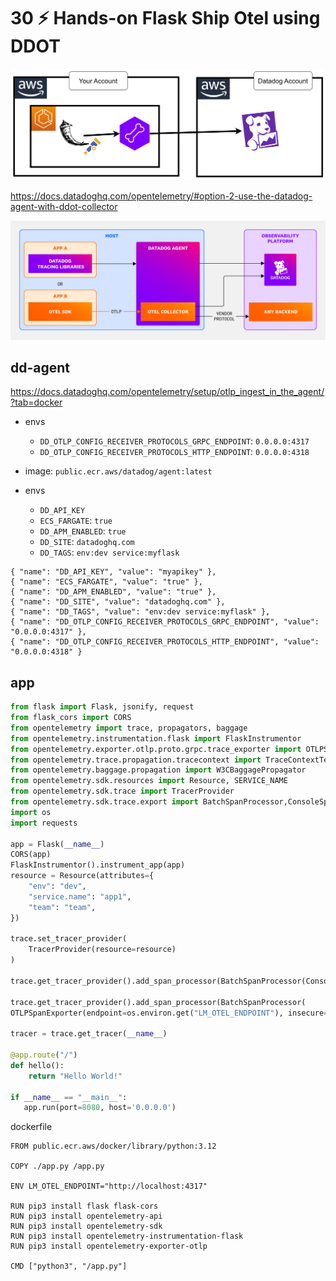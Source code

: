 # 30 ⚡ Hands-on Flask Ship Otel using DDOT

![](../imgs/c13a7e4dfd214d7a9fb9ab0baddd72d2.png)

https://docs.datadoghq.com/opentelemetry/#option-2-use-the-datadog-agent-with-ddot-collector

![](../imgs/af0499440ed244be96f46b44c138a5cd.png)

## dd-agent

https://docs.datadoghq.com/opentelemetry/setup/otlp_ingest_in_the_agent/?tab=docker

* envs
  * `DD_OTLP_CONFIG_RECEIVER_PROTOCOLS_GRPC_ENDPOINT`: `0.0.0.0:4317`
  * `DD_OTLP_CONFIG_RECEIVER_PROTOCOLS_HTTP_ENDPOINT`: `0.0.0.0:4318`

* image: `public.ecr.aws/datadog/agent:latest`
* envs
  * `DD_API_KEY`
  * `ECS_FARGATE`: `true`
  * `DD_APM_ENABLED`: `true`
  * `DD_SITE`: `datadoghq.com`
  * `DD_TAGS`: `env:dev service:myflask`
  
```
{ "name": "DD_API_KEY", "value": "myapikey" },
{ "name": "ECS_FARGATE", "value": "true" },
{ "name": "DD_APM_ENABLED", "value": "true" },
{ "name": "DD_SITE", "value": "datadoghq.com" },
{ "name": "DD_TAGS", "value": "env:dev service:myflask" },
{ "name": "DD_OTLP_CONFIG_RECEIVER_PROTOCOLS_GRPC_ENDPOINT", "value": "0.0.0.0:4317" },
{ "name": "DD_OTLP_CONFIG_RECEIVER_PROTOCOLS_HTTP_ENDPOINT", "value": "0.0.0.0:4318" }
```

## app

```python
from flask import Flask, jsonify, request
from flask_cors import CORS
from opentelemetry import trace, propagators, baggage
from opentelemetry.instrumentation.flask import FlaskInstrumentor
from opentelemetry.exporter.otlp.proto.grpc.trace_exporter import OTLPSpanExporter
from opentelemetry.trace.propagation.tracecontext import TraceContextTextMapPropagator
from opentelemetry.baggage.propagation import W3CBaggagePropagator
from opentelemetry.sdk.resources import Resource, SERVICE_NAME
from opentelemetry.sdk.trace import TracerProvider
from opentelemetry.sdk.trace.export import BatchSpanProcessor,ConsoleSpanExporter
import os
import requests

app = Flask(__name__)
CORS(app)
FlaskInstrumentor().instrument_app(app)
resource = Resource(attributes={
    "env": "dev",
    "service.name": "app1",
    "team": "team",
})

trace.set_tracer_provider(
    TracerProvider(resource=resource)
)

trace.get_tracer_provider().add_span_processor(BatchSpanProcessor(ConsoleSpanExporter()))

trace.get_tracer_provider().add_span_processor(BatchSpanProcessor(
OTLPSpanExporter(endpoint=os.environ.get("LM_OTEL_ENDPOINT"), insecure=True)))

tracer = trace.get_tracer(__name__)

@app.route("/")
def hello():
    return "Hello World!"

if __name__ == "__main__":
   app.run(port=8080, host='0.0.0.0')
```

dockerfile

```
FROM public.ecr.aws/docker/library/python:3.12

COPY ./app.py /app.py

ENV LM_OTEL_ENDPOINT="http://localhost:4317"

RUN pip3 install flask flask-cors
RUN pip3 install opentelemetry-api
RUN pip3 install opentelemetry-sdk
RUN pip3 install opentelemetry-instrumentation-flask
RUN pip3 install opentelemetry-exporter-otlp

CMD ["python3", "/app.py"]
```

